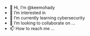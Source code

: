 - 👋 Hi, I’m @keemohady
- 👀 I’m interested in 
- 🌱 I’m currently learning cybersecurity 
- 💞️ I’m looking to collaborate on ...
- 📫 How to reach me ...

<!---
keemohady/keemohady is a ✨ special ✨ repository because its `README.md` (this file) appears on your GitHub profile.
You can click the Preview link to take a look at your changes.
--->
